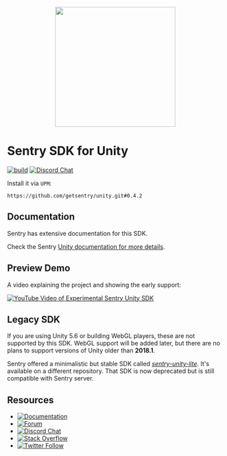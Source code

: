 <p align="center">
  <a href="https://sentry.io" target="_blank" align="center">
    <img src="https://sentry-brand.storage.googleapis.com/sentry-logo-black.png" width="280">
  </a>
  <br />
</p>

Sentry SDK for Unity
===========

[![build](https://github.com/getsentry/sentry-unity/workflows/CI/badge.svg?branch=main)](https://github.com/getsentry/sentry-unity/actions?query=branch%3Amain)
[![Discord Chat](https://img.shields.io/discord/621778831602221064?logo=discord&logoColor=ffffff&color=7389D8)](https://discord.gg/PXa5Apfe7K)

Install it via `UPM`:
```
https://github.com/getsentry/unity.git#0.4.2
```

## Documentation

Sentry has extensive documentation for this SDK.

Check the Sentry [Unity documentation for more details](https://docs.sentry.io/platforms/unity/).


## Preview Demo

A video explaining the project and showing the early support:

[![YouTube Video of Experimental Sentry Unity SDK](https://img.youtube.com/vi/bHc4QMlV8bM/0.jpg)](https://www.youtube.com/watch?v=bHc4QMlV8bM)

## Legacy SDK

If you are using Unity 5.6 or building WebGL players, these are not supported by this SDK. WebGL support will be added later, but there are no plans to support versions of Unity older than **2018.1**.

Sentry offered a minimalistic but stable SDK called [_sentry-unity-lite_](https://github.com/getsentry/sentry-unity-lite). It's available on a different repository. That SDK is now deprecated but is still compatible with Sentry server.

## Resources

* [![Documentation](https://img.shields.io/badge/documentation-sentry.io-green.svg)](https://docs.sentry.io/platforms/unity/)
* [![Forum](https://img.shields.io/badge/forum-sentry-green.svg)](https://forum.sentry.io/c/sdks)
* [![Discord Chat](https://img.shields.io/discord/621778831602221064?logo=discord&logoColor=ffffff&color=7389D8)](https://discord.gg/PXa5Apfe7K)  
* [![Stack Overflow](https://img.shields.io/badge/stack%20overflow-sentry-green.svg)](http://stackoverflow.com/questions/tagged/sentry)
* [![Twitter Follow](https://img.shields.io/twitter/follow/getsentry?label=getsentry&style=social)](https://twitter.com/intent/follow?screen_name=getsentry)
